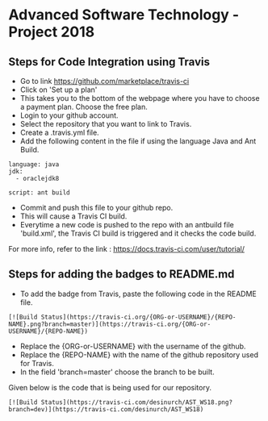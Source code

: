 # Advanced Software Technology - Project 2018

## Steps for Code Integration using Travis

* Go to link https://github.com/marketplace/travis-ci
* Click on 'Set up a plan'
* This takes you to the bottom of the webpage where you have to choose a payment plan. Choose the free plan.
* Login to your github account.
* Select the repository that you want to link to Travis.
* Create a .travis.yml file.
* Add the following content in the file if using the language Java and Ant Build.

```
language: java
jdk:
  - oraclejdk8

script: ant build
```
* Commit and push this file to your github repo.
* This will cause a Travis CI build.
* Everytime a new code is pushed to the repo with an antbuild file 'build.xml', the Travis CI build is triggered and it checks the code build.

For more info, refer to the link : https://docs.travis-ci.com/user/tutorial/

## Steps for adding the badges to README.md

* To add the badge from Travis, paste the following code in the README file.

```
[![Build Status](https://travis-ci.org/{ORG-or-USERNAME}/{REPO-NAME}.png?branch=master)](https://travis-ci.org/{ORG-or-USERNAME}/{REPO-NAME})
```

* Replace the {ORG-or-USERNAME} with the username of the github.
* Replace the {REPO-NAME} with the name of the github repository used for Travis.
* In the field 'branch=master' choose the branch to be built.

Given below is the code that is being used for our repository.
```
[![Build Status](https://travis-ci.com/desinurch/AST_WS18.png?branch=dev)](https://travis-ci.com/desinurch/AST_WS18)
```

